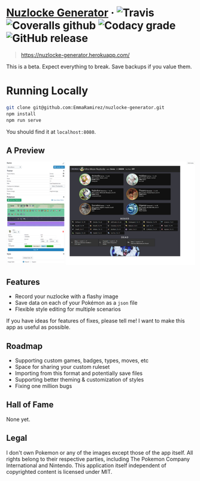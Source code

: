 # [Nuzlocke Generator](https://nuzlocke-generator.herokuapp.com/) · ![Travis](https://img.shields.io/travis/EmmaRamirez/nuzlocke-generator.svg?style=flat-square)  ![Coveralls github](https://img.shields.io/coveralls/github/EmmaRamirez/nuzlocke-generator.svg?style=flat-square) ![Codacy grade](https://img.shields.io/codacy/grade/a41d81bbd4ad4479a0c71a1739707bf4.svg?style=flat-square) ![GitHub release](https://img.shields.io/github/release/EmmaRamirez/nuzlocke-generator.svg?style=flat-square)

> https://nuzlocke-generator.herokuapp.com/

This is a beta. Expect everything to break. Save backups if you value them.

# Running Locally

```bash
git clone git@github.com:EmmaRamirez/nuzlocke-generator.git
npm install
npm run serve
```

You should find it at `localhost:8080`.

## A Preview

![alt](./src/assets/media.png)

## Features
- Record your nuzlocke with a flashy image
- Save data on each of your Pokémon as a `json` file
- Flexible style editing for multiple scenarios

If you have ideas for features of fixes, please tell me! I want to make this app as useful as possible.

## Roadmap
- Supporting custom games, badges, types, moves, etc
- Space for sharing your custom ruleset
- Importing from this format and potentially save files
- Supporting better theming & customization of styles
- Fixing one million bugs

## Hall of Fame

None yet.

## Legal

I don't own Pokemon or any of the images except those of the app itself. All rights belong to their respective parties, including The Pokemon Company International and Nintendo. This application itself independent of copyrighted content is licensed under MIT.